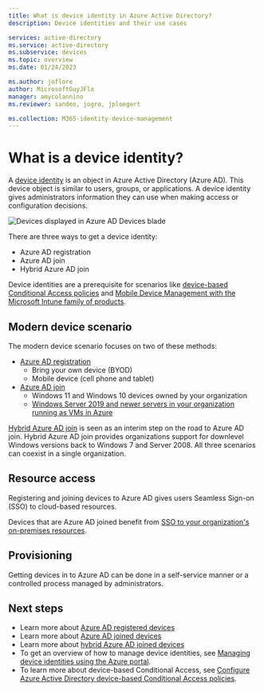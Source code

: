 ```yaml
---
title: What is device identity in Azure Active Directory?
description: Device identities and their use cases

services: active-directory
ms.service: active-directory
ms.subservice: devices
ms.topic: overview
ms.date: 01/24/2023

ms.author: joflore
author: MicrosoftGuyJFlo
manager: amycolannino
ms.reviewer: sandeo, jogro, jploegert

ms.collection: M365-identity-device-management
---
```

# What is a device identity?

A [device identity](/graph/api/resources/device) is an object in Azure Active Directory (Azure AD). This device object is similar to users, groups, or applications. A device identity gives administrators information they can use when making access or configuration decisions.

![Devices displayed in Azure AD Devices blade](./media/overview/azure-active-directory-devices-all-devices.png)

There are three ways to get a device identity:

- Azure AD registration
- Azure AD join
- Hybrid Azure AD join

Device identities are a prerequisite for scenarios like [device-based Conditional Access policies](../conditional-access/concept-conditional-access-grant.md) and [Mobile Device Management with the Microsoft Intune family of products](/mem/endpoint-manager-overview).

## Modern device scenario

The modern device scenario focuses on two of these methods: 

- [Azure AD registration](concept-device-registration.md) 
   - Bring your own device (BYOD)
   - Mobile device (cell phone and tablet)
- [Azure AD join](concept-directory-join.md)
   - Windows 11 and Windows 10 devices owned by your organization
   - [Windows Server 2019 and newer servers in your organization running as VMs in Azure](howto-vm-sign-in-azure-ad-windows.md)

[Hybrid Azure AD join](concept-hybrid-join.md) is seen as an interim step on the road to Azure AD join. Hybrid Azure AD join provides organizations support for downlevel Windows versions back to Windows 7 and Server 2008. All three scenarios can coexist in a single organization.

## Resource access

Registering and joining devices to Azure AD gives users Seamless Sign-on (SSO) to cloud-based resources.

Devices that are Azure AD joined benefit from [SSO to your organization's on-premises resources](device-sso-to-on-premises-resources.md).

## Provisioning

Getting devices in to Azure AD can be done in a self-service manner or a controlled process managed by administrators.

## Next steps

- Learn more about [Azure AD registered devices](concept-device-registration.md)
- Learn more about [Azure AD joined devices](concept-directory-join.md)
- Learn more about [hybrid Azure AD joined devices](concept-hybrid-join.md)
- To get an overview of how to manage device identities, see [Managing device identities using the Azure portal](manage-device-identities.md).
- To learn more about device-based Conditional Access, see [Configure Azure Active Directory device-based Conditional Access policies](../conditional-access/concept-conditional-access-grant.md).
